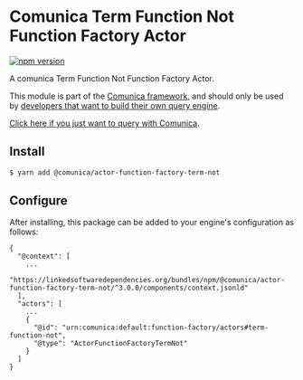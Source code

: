 # Comunica Term Function Not Function Factory Actor

[![npm version](https://badge.fury.io/js/%40comunica%2Factor-function-factory-term-function-not.svg)](https://www.npmjs.com/package/@comunica/actor-function-factory-term-not)

A comunica Term Function Not Function Factory Actor.

This module is part of the [Comunica framework](https://github.com/comunica/comunica),
and should only be used by [developers that want to build their own query engine](https://comunica.dev/docs/modify/).

[Click here if you just want to query with Comunica](https://comunica.dev/docs/query/).

## Install

```bash
$ yarn add @comunica/actor-function-factory-term-not
```

## Configure

After installing, this package can be added to your engine's configuration as follows:
```text
{
  "@context": [
    ...
    "https://linkedsoftwaredependencies.org/bundles/npm/@comunica/actor-function-factory-term-not/^3.0.0/components/context.jsonld"
  ],
  "actors": [
    ...
    {
      "@id": "urn:comunica:default:function-factory/actors#term-function-not",
      "@type": "ActorFunctionFactoryTermNot"
    }
  ]
}
```
